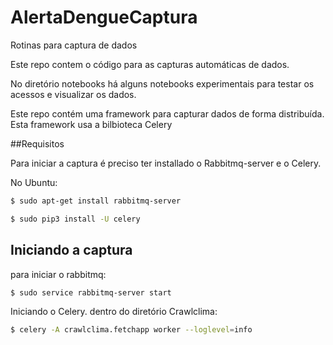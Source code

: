 # AlertaDengueCaptura
Rotinas para captura de dados

Este repo contem o código para as capturas automáticas de dados.

No diretório notebooks há alguns notebooks experimentais para testar os acessos e visualizar os dados.

Este repo contém uma framework para capturar dados de forma distribuída. Esta framework usa a bilbioteca Celery

##Requisitos

Para iniciar a captura é preciso ter installado o Rabbitmq-server e o Celery.

No Ubuntu:

```bash
$ sudo apt-get install rabbitmq-server

$ sudo pip3 install -U celery
```
## Iniciando a captura

para iniciar o rabbitmq:

```bash
$ sudo service rabbitmq-server start
```

Iniciando o Celery. dentro do diretório Crawlclima:

```bash
$ celery -A crawlclima.fetchapp worker --loglevel=info

```